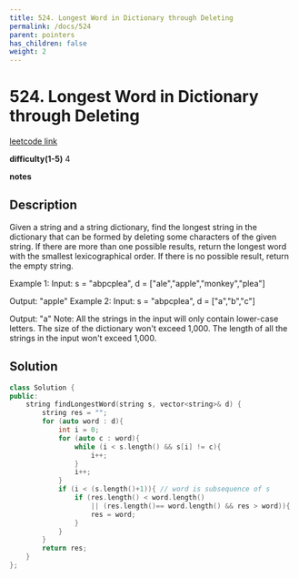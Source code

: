 ```yaml
---
title: 524. Longest Word in Dictionary through Deleting
permalink: /docs/524
parent: pointers
has_children: false
weight: 2
---
```

# 524. Longest Word in Dictionary through Deleting
[leetcode link](https://leetcode.com/problems/longest-word-in-dictionary-through-deleting/)

**difficulty(1-5)** 
4

**notes**   


## Description
Given a string and a string dictionary, find the longest string in the dictionary that can be formed by deleting some characters of the given string. If there are more than one possible results, return the longest word with the smallest lexicographical order. If there is no possible result, return the empty string.

Example 1:
Input:
s = "abpcplea", d = ["ale","apple","monkey","plea"]

Output: 
"apple"
Example 2:
Input:
s = "abpcplea", d = ["a","b","c"]

Output: 
"a"
Note:
All the strings in the input will only contain lower-case letters.
The size of the dictionary won't exceed 1,000.
The length of all the strings in the input won't exceed 1,000.

## Solution

```c++
class Solution {
public:
    string findLongestWord(string s, vector<string>& d) {
        string res = "";
        for (auto word : d){
            int i = 0; 
            for (auto c : word){
                while (i < s.length() && s[i] != c){
                    i++;
                }
                i++;
            }
            if (i < (s.length()+1)){ // word is subsequence of s
                if (res.length() < word.length()
                    || (res.length()== word.length() && res > word)){
                    res = word;
                }
            }
        }
        return res;
    }
};
```

<!-- 
Default label
{: .label }

Blue label
{: .label .label-blue }

Stable
{: .label .label-green }

New release
{: .label .label-purple }

Coming soon
{: .label .label-yellow }

Deprecated
{: .label .label-red } -->

